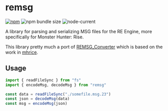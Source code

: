 # remsg

[![npm](https://img.shields.io/npm/v/remsg)](https://www.npmjs.com/package/remsg)
![npm bundle size](https://deno.bundlejs.com/?q=remsg&badge)
![node-current](https://img.shields.io/node/v/remsg)

A library for parsing and serializing MSG files for the RE Engine, more specifically for Monster Hunter: Rise.

This library pretty much a port of [REMSG_Converter](https://github.com/dtlnor/REMSG_Converter) which is based on the work in [mhrice](https://github.com/wwylele/mhrice).

## Usage

```typescript
import { readFileSync } from "fs"
import { encodeMsg, decodeMsg } from "remsg"

const data = readFileSync("./somefile.msg.23")
const json = decodeMsg(data)
const msg = encodeMsg(json)
```

